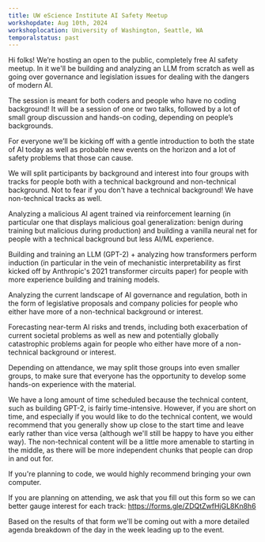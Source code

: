 ```yaml
---
title: UW eScience Institute AI Safety Meetup
workshopdate: Aug 10th, 2024
workshoplocation: University of Washington, Seattle, WA
temporalstatus: past
---
```


Hi folks! We’re hosting an open to the public, completely free AI safety meetup. In it we'll be building and analyzing an LLM from scratch as well as going over governance and legislation issues for dealing with the dangers of modern AI.

The session is meant for both coders and people who have no coding background! It will be a session of one or two talks, followed by a lot of small group discussion and hands-on coding, depending on people’s backgrounds.

For everyone we’ll be kicking off with a gentle introduction to both the state of AI today as well as probable new events on the horizon and a lot of safety problems that those can cause.

We will split participants by background and interest into four groups with tracks for people both with a technical background and non-technical background. Not to fear if you don't have a technical background! We have non-technical tracks as well.

Analyzing a malicious AI agent trained via reinforcement learning (in particular one that displays malicious goal generalization: benign during training but malicious during production) and building a vanilla neural net for people with a technical background but less AI/ML experience.

Building and training an LLM (GPT-2) + analyzing how transformers perform induction (in particular in the vein of mechanistic interpretability as first kicked off by Anthropic's 2021 transformer circuits paper) for people with more experience building and training models.

Analyzing the current landscape of AI governance and regulation, both in the form of legislative proposals and company policies for people who either have more of a non-technical background or interest.

Forecasting near-term AI risks and trends, including both exacerbation of current societal problems as well as new and potentially globally catastrophic problems again for people who either have more of a non-technical background or interest.

Depending on attendance, we may split those groups into even smaller groups, to make sure that everyone has the opportunity to develop some hands-on experience with the material.

We have a long amount of time scheduled because the technical content, such as building GPT-2, is fairly time-intensive. However, if you are short on time, and especially if you would like to do the technical content, we would recommend that you generally show up close to the start time and leave early rather than vice versa (although we'll still be happy to have you either way). The non-technical content will be a little more amenable to starting in the middle, as there will be more independent chunks that people can drop in and out for.

If you're planning to code, we would highly recommend bringing your own computer.

If you are planning on attending, we ask that you fill out this form so we can better gauge interest for each track: https://forms.gle/ZDQtZwfHjGL8Kn8h6

Based on the results of that form we'll be coming out with a more detailed agenda breakdown of the day in the week leading up to the event.

